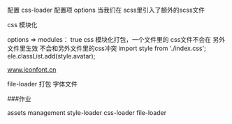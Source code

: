 ### 
配置 css-loader  配置项
  options 
  当我们在 scss里引入了额外的scss文件
  
css 模块化

options => modules： true 
   css 模块化打包，一个文件里的 css文件不会在 另外文件里生效 不会和另外文件里的css冲突
   import style from './index.css';
   ele.classList.add(style.avatar);

www.iconfont.cn

file-loader 打包 字体文件

###作业

assets management
style-loader
css-loader
file-loader